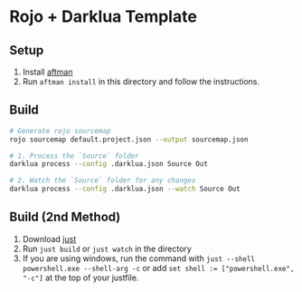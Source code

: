 # Rojo + Darklua Template

## Setup
1. Install [aftman](https://github.com/LPGHatguy/aftman)
2. Run `aftman install` in this directory and follow the instructions.

## Build
```sh
# Generate rojo sourcemap
rojo sourcemap default.project.json --output sourcemap.json

# 1. Process the `Source` folder
darklua process --config .darklua.json Source Out

# 2. Watch the `Source` folder for any changes
darklua process --config .darklua.json --watch Source Out
```

## Build (2nd Method)
1. Download [just](https://github.com/casey/just)
2. Run `just build` or `just watch` in the directory
3. If you are using windows, run the command with `just --shell powershell.exe --shell-arg -c` or add `set shell := ["powershell.exe", "-c"]` at the top of your justfile.